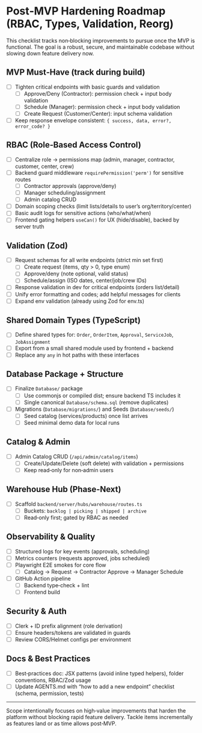 # Post‑MVP Hardening Roadmap (RBAC, Types, Validation, Reorg)

This checklist tracks non‑blocking improvements to pursue once the MVP is functional. The goal is a robust, secure, and maintainable codebase without slowing down feature delivery now.

## MVP Must‑Have (track during build)
- [ ] Tighten critical endpoints with basic guards and validation
  - [ ] Approve/Deny (Contractor): permission check + input body validation
  - [ ] Schedule (Manager): permission check + input body validation
  - [ ] Create Request (Customer/Center): input schema validation
- [ ] Keep response envelope consistent: `{ success, data, error?, error_code? }`

## RBAC (Role‑Based Access Control)
- [ ] Centralize role → permissions map (admin, manager, contractor, customer, center, crew)
- [ ] Backend guard middleware `requirePermission('perm')` for sensitive routes
  - [ ] Contractor approvals (approve/deny)
  - [ ] Manager scheduling/assignment
  - [ ] Admin catalog CRUD
- [ ] Domain scoping checks (limit lists/details to user’s org/territory/center)
- [ ] Basic audit logs for sensitive actions (who/what/when)
- [ ] Frontend gating helpers `useCan()` for UX (hide/disable), backed by server truth

## Validation (Zod)
- [ ] Request schemas for all write endpoints (strict min set first)
  - [ ] Create request (items, qty > 0, type enum)
  - [ ] Approve/deny (note optional, valid status)
  - [ ] Schedule/assign (ISO dates, center/job/crew IDs)
- [ ] Response validation in dev for critical endpoints (orders list/detail)
- [ ] Unify error formatting and codes; add helpful messages for clients
- [ ] Expand env validation (already using Zod for env.ts)

## Shared Domain Types (TypeScript)
- [ ] Define shared types for: `Order`, `OrderItem`, `Approval`, `ServiceJob`, `JobAssignment`
- [ ] Export from a small shared module used by frontend + backend
- [ ] Replace any `any` in hot paths with these interfaces

## Database Package + Structure
- [ ] Finalize `Database/` package
  - [ ] Use commonjs or compiled dist; ensure backend TS includes it
  - [ ] Single canonical `Database/schema.sql` (remove duplicates)
- [ ] Migrations (`Database/migrations/`) and Seeds (`Database/seeds/`)
  - [ ] Seed catalog (services/products) once list arrives
  - [ ] Seed minimal demo data for local runs

## Catalog & Admin
- [ ] Admin Catalog CRUD (`/api/admin/catalog/items`)
  - [ ] Create/Update/Delete (soft delete) with validation + permissions
  - [ ] Keep read‑only for non‑admin users

## Warehouse Hub (Phase‑Next)
- [ ] Scaffold `backend/server/hubs/warehouse/routes.ts`
  - [ ] Buckets: `backlog | picking | shipped | archive`
  - [ ] Read‑only first; gated by RBAC as needed

## Observability & Quality
- [ ] Structured logs for key events (approvals, scheduling)
- [ ] Metrics counters (requests approved, jobs scheduled)
- [ ] Playwright E2E smokes for core flow
  - [ ] Catalog → Request → Contractor Approve → Manager Schedule
- [ ] GitHub Action pipeline
  - [ ] Backend type‑check + lint
  - [ ] Frontend build

## Security & Auth
- [ ] Clerk + ID prefix alignment (role derivation)
- [ ] Ensure headers/tokens are validated in guards
- [ ] Review CORS/Helmet configs per environment

## Docs & Best Practices
- [ ] Best‑practices doc: JSX patterns (avoid inline typed helpers), folder conventions, RBAC/Zod usage
- [ ] Update AGENTS.md with “how to add a new endpoint” checklist (schema, permission, tests)

---

Scope intentionally focuses on high‑value improvements that harden the platform without blocking rapid feature delivery. Tackle items incrementally as features land or as time allows post‑MVP.

